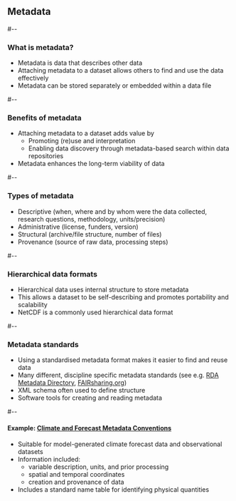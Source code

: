 <!-- .slide: id="metadata" -->
## Metadata

#--

### What is metadata?

<ul>
  <li class="fragment fade-in">
    Metadata is data that describes other data</li>
  <li class="fragment fade-in">
    Attaching metadata to a dataset allows others to find and use the data effectively
  </li>
  <li class="fragment fade-in">
    Metadata can be stored separately or embedded within a data file
</ul>

#--

### Benefits of metadata

<ul>
  <li class="fragment fade-in">
    Attaching metadata to a dataset adds value by
    <ul>
      <li class="fragment fade-in">
        Promoting (re)use and interpretation
      </li>
      <li class="fragment fade-in">
        Enabling data discovery through metadata-based search within data repositories
      </li>
    </ul>
  </li>
  <li class="fragment fade-in">
    Metadata enhances the long-term viability of data
  </li>
</ul>

#--

### Types of metadata

<ul>
  <li class="fragment fade-in">
    Descriptive (when, where and by whom were the data collected, research questions, methodology, units/precision)</li>
    <li class="fragment fade-in">
      Administrative (license, funders, version)</li>
  <li class="fragment fade-in">
    Structural (archive/file structure, number of files)</li>
  <li class="fragment fade-in">
    Provenance (source of raw data, processing steps)
  </li>
</ul>

<!-- #-- -->

<!-- ### Using metadata to describe research data -->

<!-- <ul> -->
<!--   <li class="fragment fade-in">Data comes in many different shapes and sizes -->
<!--     <ul> -->
<!--       <li>Flat vs structured/hierarchical</li> -->
<!--       <li>Proprietary vs open formats</li> -->
<!--     </ul> -->
<!--   </li> -->
<!--   <li class="fragment fade-in">Consider accessibility/portability -->
<!--     <ul> -->
<!--       <li>Will you need to use particular software to access your data?</li> -->
<!--     </ul> -->
<!--   </li> -->
<!-- </ul> -->

#--

### Hierarchical data formats

<ul>
  <li class="fragment fade-in">
    Hierarchical data uses internal structure to store metadata
  </li>
  <li class="fragment fade-in">
    This allows a dataset to be self-describing and promotes portability and scalability
  </li>
  <li class="fragment fade-in">
    NetCDF is a commonly used hierarchical data format
  </li>
</ul>

<!-- <p class="footnote"><a href="https://www.unidata.ucar.edu/software/netcdf/index.html">https://www.unidata.ucar.edu/software/netcdf/index.html</a></p> -->

#--

### Metadata standards

<ul>
  <li class="fragment fade-in">
    Using a standardised metadata format makes it easier to find and reuse data
  </li>
  <li class="fragment fade-in">Many different, discipline specific metadata standards (see e.g. <a href="http://rd-alliance.github.io/metadata-directory/standards/">RDA Metadata Directory</a>, <a href="https://fairsharing.org/standards/">FAIRsharing.org</a>)</li>
  <li class="fragment fade-in">XML schema often used to define structure</li>
  <li class="fragment fade-in">Software tools for creating and reading metadata</li>
</ul>


#--

#### Example: [Climate and Forecast Metadata Conventions](http://cfconventions.org/)

<ul>
  <li class="fragment fade-in">
    Suitable for model-generated climate forecast data and observational datasets</li>
  <li class="fragment fade-in">
    Information included:
    <ul>
      <li class="fragment fade-in">
        variable description, units, and prior processing
      </li>
      <li class="fragment fade-in">
        spatial and temporal coordinates
      </li>
      <li class="fragment fade-in">
        creation and provenance of data
      </li>
    </ul>
  </li>
  <li class="fragment fade-in">Includes a standard name table for identifying physical quantities</li>
</ul>

